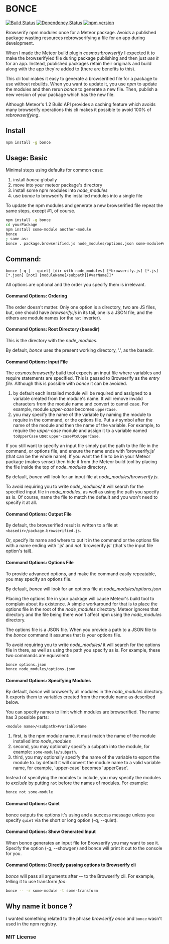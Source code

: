 # BONCE
[![Build Status](https://travis-ci.org/elidoran/node-bonce.svg?branch=master)](https://travis-ci.org/elidoran/node-bonce)
[![Dependency Status](https://gemnasium.com/elidoran/node-bonce.png)](https://gemnasium.com/elidoran/node-bonce)
[![npm version](https://badge.fury.io/js/bonce.svg)](http://badge.fury.io/js/bonce)

Browserify npm modules once for a Meteor package. Avoids a published package wasting resources rebrowserifying a file for an app during development.

When I made the Meteor build plugin *cosmos:browserify* I expected it to make the browserifyied file during package publishing and then just *use it* for an app. Instead, published packages retain their originals and build along with the app they're added to (there are benefits to this).

This cli tool makes it easy to generate a browserified file for a package to use without rebuilds. When you want to update it, you use *npm* to update the modules and then rerun *bonce* to generate a new file. Then, publish a new version of your package which has the new file.

Although Meteor's 1.2 Build API provides a caching feature which avoids many browserify operations this cli makes it possible to avoid 100% of *rebrowserifying*.


## Install

```sh
npm install -g bonce
```


## Usage: Basic

Minimal steps using defaults for common case:

1. install *bonce* globally
2. move into your meteor package's directory
3. install some npm modules into *node_modules*
4. use *bonce* to browserify the installed modules into a single file

To update the npm modules and generate a new browserified file repeat the same steps, except #1, of course.

```sh
npm install -g bonce
cd yourPackage
npm install some-module another-module
bonce
; same as:
bonce . package.browserified.js node_modules/options.json some-module#someModule another-module#anotherModule
```


## Command:

`bonce [-q | --quiet] [dir with node_modules] [*browserify.js] [*.js] [*.json] [not] [moduleName[/subpath][#varName]]*`

All options are optional and the order you specify them is irrelevant.


#### Command Options: Ordering

The order doesn't matter. Only one option is a directory, two are JS files, but, one should have *browserify.js* in its tail, one is a JSON file, and the others are module names (or the `not` inverter).


#### Command Options: Root Directory (basedir)

This is the directory with the *node_modules*.

By default, *bonce* uses the present working directory, '.', as the basedir.


#### Command Options: Input File

The *cosmos:browserify* build tool expects an input file where variables and require statements are specified. This is passed to Browserify as the *entry file*. Although this is possible with *bonce* it can be avoided.

1. by default each installed module will be required and assigned to a variable created from the module's name. It will remove invalid characters from the module name and convert to camel case. For example, module *upper-case* becomes `upperCase`.
2. you may specify the name of the variable by naming the module to require in the command, or the options file. Put a `#` symbol after the name of the module and then the name of the variable. For example, to require the *upper-case* module and assign it to a variable named `toUpperCase` use: `upper-case#toUpperCase`.

If you still want to specify an input file simply put the path to the file in the command, or options file, and ensure the name ends with 'browserify.js' (that can be the whole name). If you want the file to be in your Meteor package (makes sense) then hide it from the Meteor build tool by placing the file inside the top of *node_modules* directory.

By default, *bonce* will look for an input file at *node_modules/browserify.js*.

To avoid requiring you to write *node_modules/* it will search for the specified input file in *node_modules*, as well as using the path you specify as is. Of course, name the file to match the default and you won't need to specify it at all.


#### Command Options: Output File

By default, the browserified result is written to a file at `<basedir>/package.browserified.js`.

Or, specify its name and where to put it in the command or the options file with a name ending with '.js' and *not* 'browserify.js' (that's the input file option's tail).


#### Command Options: Options File

To provide advanced options, and make the command easily repeatable, you may specify an options file.

By default, *bonce* will look for an options file at *node_modules/options.json*

Placing the options file in your package will cause Meteor's build tool to complain about its existence. A simple workaround for that is to place the options file in the root of the *node_modules* directory. Meteor ignores that directory and the file being there won't affect npm using the *node_modules* directory.

The options file is a JSON file. When you provide a path to a JSON file to the *bonce* command it assumes that is your options file.

To avoid requiring you to write *node_modules/* it will search for the options file in there, as well as using the path you specify as is. For example, these two commands are equivalent:

```sh
bonce options.json
bonce node_modules/options.json
```


#### Command Options: Specifying Modules

By default, *bonce* will browserify all modules in the *node_modules* directory. It exports them to variables created from the module name as described below.

You can specify names to limit which modules are browserified. The name has 3 possible parts:

    <module name>/<subpath>#variableName

1. first, is the npm module name. it must match the name of the module installed into *node_modules*
2. second, you may optionally specify a subpath into the module, for example: `some-module/subpath`.
3. third, you may optionally specify the name of the variable to export the module to. by default it will convert the module name to a valid variable name, for example, 'upper-case' becomes 'upperCase'.

Instead of specifying the modules to include, you may specify the modules to *exclude* by putting `not` before the names of modules. For example:

```sh
bonce not some-module
```


#### Command Options: Quiet

bonce outputs the options it's using and a success message unless you specify `quiet` via the short or long option (-q, --quiet).


#### Command Options: Show Generated Input

When bonce generates an input file for Browserify you may want to see it. Specify the option (-g, --showgen) and bonce will print it out to the console for you.


#### Command Options: Directly passing options to Browserify cli

*bonce* will pass all arguments after *--* to the Browserify cli. For example, telling it to use transform *foo*:

```sh
bonce -- -r some-module -t some-transform
```


## Why name it bonce ?

I wanted something related to the phrase *browserify once* and `bonce` wasn't used in the npm registry.


### MIT License
